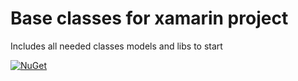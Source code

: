 # Base classes for xamarin project

Includes all needed classes models and libs to start

[![NuGet](https://img.shields.io/nuget/v/XamBasePacket.svg)](https://www.nuget.org/packages/XamBasePacket/)